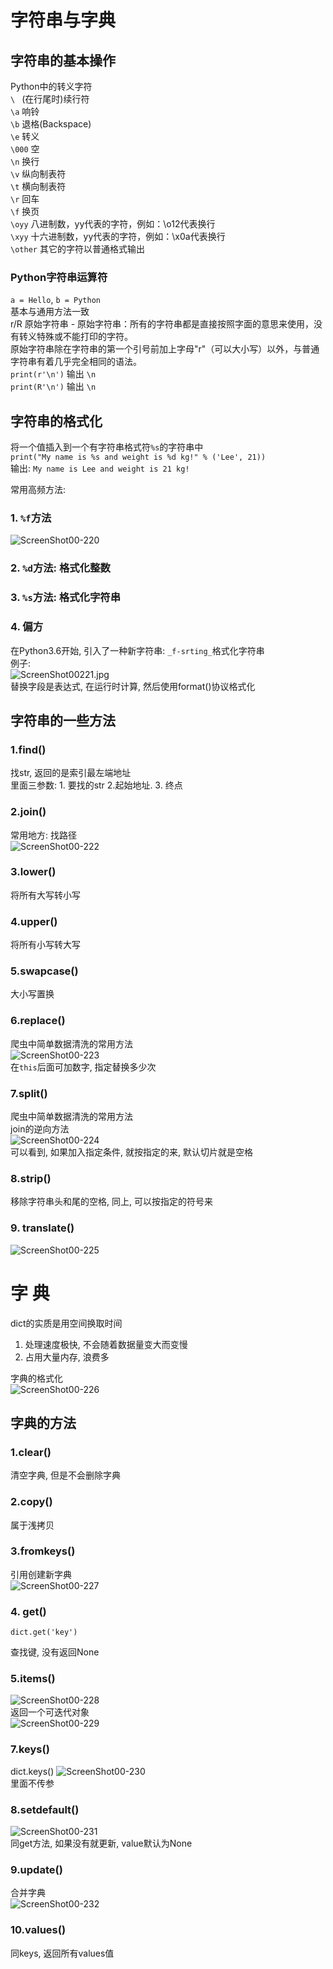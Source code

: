 字符串与字典
====


## 字符串的基本操作  
Python中的转义字符     
`\ `   (在行尾时)续行符   
`\a`	响铃   
`\b`	退格(Backspace)   
`\e`	转义     
`\000`	空    
`\n`	换行   
`\v`	纵向制表符   
`\t`	横向制表符   
`\r`	回车   
`\f`	换页   
`\oyy`	八进制数，yy代表的字符，例如：\o12代表换行  
`\xyy`	十六进制数，yy代表的字符，例如：\x0a代表换行  
`\other` 其它的字符以普通格式输出    

### Python字符串运算符
`a = Hello`,  `b = Python`   
基本与通用方法一致   
r/R	原始字符串 - 原始字符串：所有的字符串都是直接按照字面的意思来使用，没有转义特殊或不能打印的字符。   
原始字符串除在字符串的第一个引号前加上字母"r"（可以大小写）以外，与普通字符串有着几乎完全相同的语法。	  
`print(r'\n')` 输出 `\n`  
`print(R'\n')` 输出 `\n`  

## 字符串的格式化  
将一个值插入到一个有字符串格式符`%s`的字符串中     
`print("My name is %s and weight is %d kg!" % ('Lee', 21))`   
输出: `My name is Lee and weight is 21 kg!`   

常用高频方法:  
### 1. `%f`方法  
![ScreenShot00-220](https://github.com/KissMyLady/Python/blob/master/Img/ScreenShot00220.jpg)    

### 2. `%d`方法: 格式化整数   

### 3. `%s`方法: 格式化字符串  

### 4. 偏方  
在Python3.6开始, 引入了一种新字符串: `_f-srting_`格式化字符串  
例子:   
![ScreenShot00221.jpg]()   
替换字段是表达式, 在运行时计算, 然后使用format()协议格式化  



## 字符串的一些方法  
### 1.find() 
找str, 返回的是索引最左端地址   
里面三参数: 1. 要找的str  2.起始地址.  3. 终点    
   
### 2.join() 
常用地方: 找路径  
![ScreenShot00-222](https://github.com/KissMyLady/Python/blob/master/Img/ScreenShot00222.jpg)    

### 3.lower() 
将所有大写转小写

### 4.upper() 
将所有小写转大写

### 5.swapcase()  
大小写置换

### 6.replace()   
爬虫中简单数据清洗的常用方法         
![ScreenShot00-223](https://github.com/KissMyLady/Python/blob/master/Img/ScreenShot00223.jpg)     
在`this`后面可加数字, 指定替换多少次

### 7.split()  
爬虫中简单数据清洗的常用方法   
join的逆向方法  
![ScreenShot00-224](https://github.com/KissMyLady/Python/blob/master/Img/ScreenShot00224.jpg)     
可以看到, 如果加入指定条件, 就按指定的来, 默认切片就是空格  

### 8.strip()  
移除字符串头和尾的空格, 同上, 可以按指定的符号来     

### 9. translate()  
![ScreenShot00-225](https://github.com/KissMyLady/Python/blob/master/Img/ScreenShot00225.jpg)      



字  典  
====
dict的实质是用空间换取时间   
1. 处理速度极快, 不会随着数据量变大而变慢  
2. 占用大量内存, 浪费多  

字典的格式化   
![ScreenShot00-226](https://github.com/KissMyLady/Python/blob/master/Img/ScreenShot00226.jpg)   


## 字典的方法 
### 1.clear()   
清空字典, 但是不会删除字典    

### 2.copy()     
属于浅拷贝   

### 3.fromkeys()   
引用创建新字典   
![ScreenShot00-227](https://github.com/KissMyLady/Python/blob/master/Img/ScreenShot00227.jpg)    

### 4. get()     
`dict.get('key')`

查找键, 没有返回None   

### 5.items()  
![ScreenShot00-228](https://github.com/KissMyLady/Python/blob/master/Img/ScreenShot00228.jpg)    
返回一个可迭代对象  
![ScreenShot00-229](https://github.com/KissMyLady/Python/blob/master/Img/ScreenShot00229.jpg)   

### 7.keys()      
dict.keys()
![ScreenShot00-230](https://github.com/KissMyLady/Python/blob/master/Img/ScreenShot00230.jpg)    
里面不传参  

### 8.setdefault()   
![ScreenShot00-231](https://github.com/KissMyLady/Python/blob/master/Img/ScreenShot00231.jpg)  
同get方法, 如果没有就更新, value默认为None   

### 9.update()    
合并字典  
![ScreenShot00-232](https://github.com/KissMyLady/Python/blob/master/Img/ScreenShot00232.jpg)    

### 10.values()     
同keys, 返回所有values值  

